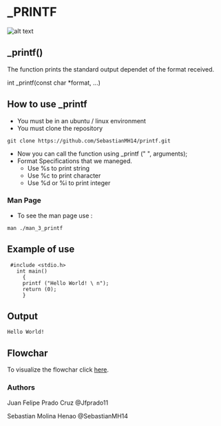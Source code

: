 # _PRINTF
![alt text](https://camo.githubusercontent.com/1d843f82247b60996b235f8a7f7cd2057824c71d35375103ad00679837c848db/68747470733a2f2f7777772e686f6c626572746f6e7363686f6f6c2e636f6d2f686f6c626572746f6e2d6c6f676f2e706e67 "Holberton")


## _printf()
<p>The function prints the standard output dependet of the format received.</p>
int _printf(const char *format, ...)

## How to use _printf
  * You must be in an ubuntu / linux environment
  * You must clone the repository
 ```
 git clone https://github.com/SebastianMH14/printf.git
```
* Now you can call the function using _printf (" ", arguments);
* Format Specifications that we maneged.
    - Use %s to print string
    - Use %c to print character
    - Use %d or %i to print integer

###  Man Page
  * To see the man page use :
 ```
 man ./man_3_printf
 ```

 ## Example of use
 ```
  #include <stdio.h>
    int main()
      {
      printf ("Hello World! \ n");
      return (0);
      }
```
## Output
    Hello World!

## Flowchar
To visualize the flowchar click [here](https://drive.google.com/file/d/1AnT9kYtYx3deoX32TGEtNFdfkdYnZ2BM/view?usp=sharing).

 ### Authors
 Juan Felipe Prado Cruz @Jfprado11

 Sebastian Molina Henao @SebastianMH14
